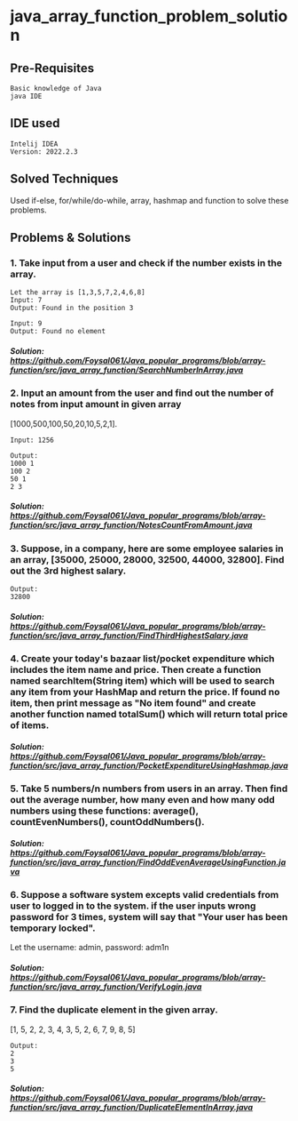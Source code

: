# java_array_function_problem_solution
## Pre-Requisites
    Basic knowledge of Java
    java IDE
## IDE used
    Intelij IDEA
    Version: 2022.2.3
## Solved Techniques
Used if-else, for/while/do-while, array, hashmap and function to solve these problems.

## Problems & Solutions

### 1. Take input from a user and check if the number exists in the array.
    Let the array is [1,3,5,7,2,4,6,8]
    Input: 7
    Output: Found in the position 3

    Input: 9
    Output: Found no element
##### Solution: https://github.com/Foysal061/Java_popular_programs/blob/array-function/src/java_array_function/SearchNumberInArray.java

### 2. Input an amount from the user and find out the number of notes from input amount in given array
[1000,500,100,50,20,10,5,2,1].
    
    Input: 1256

    Output: 
    1000 1
    100 2
    50 1
    2 3
##### Solution: https://github.com/Foysal061/Java_popular_programs/blob/array-function/src/java_array_function/NotesCountFromAmount.java

### 3. Suppose, in a company, here are some employee salaries in an array, [35000, 25000, 28000, 32500, 44000, 32800]. Find out the 3rd highest salary.
    Output:
    32800
##### Solution: https://github.com/Foysal061/Java_popular_programs/blob/array-function/src/java_array_function/FindThirdHighestSalary.java

### 4. Create your today's bazaar list/pocket expenditure which includes the item name and price. Then create a function named searchItem(String item) which will be used to search any item from your HashMap and return the price. If found no item, then print message as "No item found" and create another function named totalSum() which will return total price of items.
##### Solution: https://github.com/Foysal061/Java_popular_programs/blob/array-function/src/java_array_function/PocketExpenditureUsingHashmap.java

### 5. Take 5 numbers/n numbers from users in an array. Then find out the average number, how many even and how many odd numbers using these functions: average(), countEvenNumbers(), countOddNumbers().
##### Solution: https://github.com/Foysal061/Java_popular_programs/blob/array-function/src/java_array_function/FindOddEvenAverageUsingFunction.java

### 6. Suppose a software system excepts valid credentials from user to logged in to the system. if the user inputs wrong password for 3 times, system will say that "Your user has been temporary locked".
Let the username: admin, password: adm1n
##### Solution: https://github.com/Foysal061/Java_popular_programs/blob/array-function/src/java_array_function/VerifyLogin.java

### 7. Find the duplicate element in the given array.
[1, 5, 2, 2, 3, 4, 3, 5, 2, 6, 7, 9, 8, 5]

    Output:
    2
    3
    5
    
##### Solution: https://github.com/Foysal061/Java_popular_programs/blob/array-function/src/java_array_function/DuplicateElementInArray.java